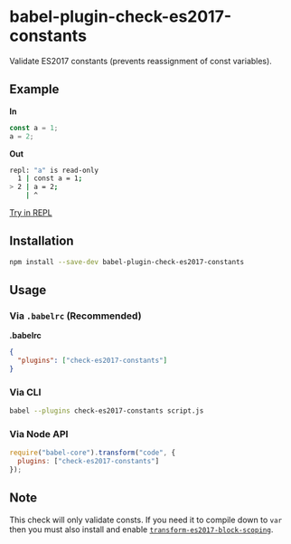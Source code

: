# babel-plugin-check-es2017-constants

Validate ES2017 constants (prevents reassignment of const variables).

## Example

**In**

```js
const a = 1;
a = 2;
```

**Out**

```bash
repl: "a" is read-only
  1 | const a = 1;
> 2 | a = 2;
    | ^
```

[Try in REPL](http://babeljs.io/repl/#?babili=false&evaluate=true&lineWrap=false&presets=es2017&experimental=false&loose=false&spec=false&code=const%20a%20%3D%201%3B%0Aa%20%3D%202%3B&playground=true)

## Installation

```sh
npm install --save-dev babel-plugin-check-es2017-constants
```

## Usage

### Via `.babelrc` (Recommended)

**.babelrc**

```json
{
  "plugins": ["check-es2017-constants"]
}
```

### Via CLI

```sh
babel --plugins check-es2017-constants script.js
```

### Via Node API

```javascript
require("babel-core").transform("code", {
  plugins: ["check-es2017-constants"]
});
```

## Note

This check will only validate consts. If you need it to compile down to `var` then you must also install and enable [`transform-es2017-block-scoping`](http://babeljs.io/docs/plugins/transform-es2017-block-scoping/).
